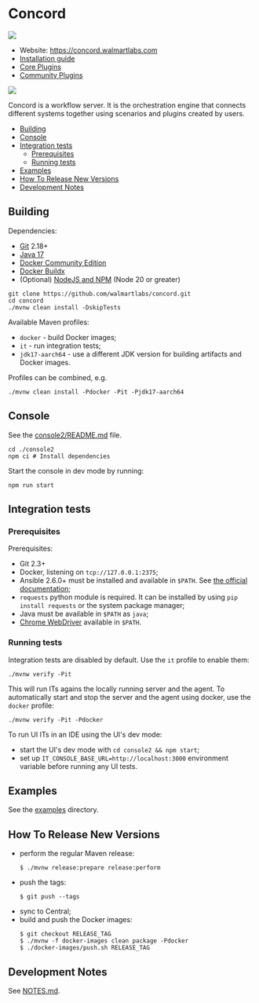 # Concord

![](https://img.shields.io/maven-central/v/com.walmartlabs.concord/parent.svg)

- Website: https://concord.walmartlabs.com
- [Installation guide](https://concord.walmartlabs.com/docs/getting-started/installation.html)
- [Core Plugins](./plugins)
- [Community Plugins](https://github.com/walmartlabs/concord-plugins/)

![](console2/public/images/concord.svg)

Concord is a workflow server. It is the orchestration engine that connects
different systems together using scenarios and plugins created by users.

- [Building](#building)
- [Console](#console)
- [Integration tests](#integration-tests)
  * [Prerequisites](#prerequisites)
  * [Running tests](#running-tests)
- [Examples](#examples)
- [How To Release New Versions](#how-to-release-new-versions)
- [Development Notes](#development-notes)

## Building

Dependencies:
- [Git](https://git-scm.com/) 2.18+
- [Java 17](https://adoptium.net/)
- [Docker Community Edition](https://www.docker.com/community-edition)
- [Docker Buildx](https://docs.docker.com/build/buildx/install/)
- (Optional) [NodeJS and NPM](https://nodejs.org/en/download/) (Node 20 or greater)

```shell
git clone https://github.com/walmartlabs/concord.git
cd concord
./mvnw clean install -DskipTests
```

Available Maven profiles:

- `docker` - build Docker images;
- `it` - run integration tests;
- `jdk17-aarch64` - use a different JDK version for building artifacts and Docker images.

Profiles can be combined, e.g.

```
./mvnw clean install -Pdocker -Pit -Pjdk17-aarch64
```

## Console

See the [console2/README.md](./console2/README.md) file.
```shell
cd ./console2
npm ci # Install dependencies
```

Start the console in dev mode by running:
```shell
npm run start
```

## Integration tests

### Prerequisites

Prerequisites:

- Git 2.3+
- Docker, listening on `tcp://127.0.0.1:2375`;
- Ansible 2.6.0+ must be installed and available in `$PATH`.
  See [the official documentation](http://docs.ansible.com/ansible/intro_installation.html);
- `requests` python module is required. It can be installed by using `pip install requests`
  or the system package manager;
- Java must be available in `$PATH` as `java`;
- [Chrome WebDriver](http://chromedriver.chromium.org/) available in `$PATH`.

### Running tests

Integration tests are disabled by default. Use the `it` profile to enable them:

```shell
./mvnw verify -Pit
```

This will run ITs agains the locally running server and the agent.
To automatically start and stop the server and the agent using docker, use the
`docker` profile:

```shell
./mvnw verify -Pit -Pdocker
```

To run UI ITs in an IDE using the UI's dev mode:
- start the UI's dev mode with `cd console2 && npm start`;
- set up `IT_CONSOLE_BASE_URL=http://localhost:3000` environment variable before running
any UI tests.

## Examples

See the [examples](examples) directory.

## How To Release New Versions

- perform the regular Maven release:
  ```
  $ ./mvnw release:prepare release:perform
  ```
- push the tags:
  ```
  $ git push --tags
  ```
- sync to Central;
- build and push the Docker images:
  ```
  $ git checkout RELEASE_TAG
  $ ./mvnw -f docker-images clean package -Pdocker
  $ ./docker-images/push.sh RELEASE_TAG
  ```

## Development Notes

See [NOTES.md](NOTES.md).
